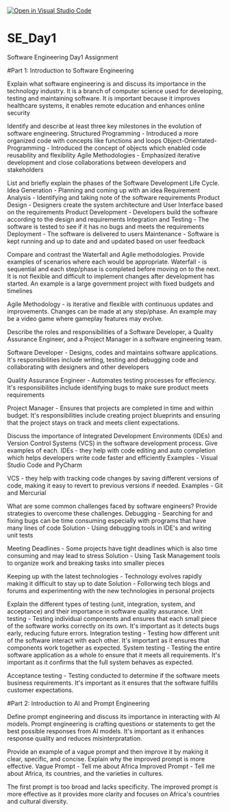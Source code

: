 [![Open in Visual Studio Code](https://classroom.github.com/assets/open-in-vscode-2e0aaae1b6195c2367325f4f02e2d04e9abb55f0b24a779b69b11b9e10269abc.svg)](https://classroom.github.com/online_ide?assignment_repo_id=18367605&assignment_repo_type=AssignmentRepo)
# SE_Day1
Software Engineering Day1 Assignment

#Part 1: Introduction to Software Engineering

Explain what software engineering is and discuss its importance in the technology industry.
It is  a branch of computer science used for developing, testing and maintaining software. It
is important because it improves healthcare systems, it enables remote education and enhances online security

Identify and describe at least three key milestones in the evolution of software engineering.
Structured Programming - Introduced a more organized code with concepts like functions and loops
Object-Orientated-Programming - Introduced the concept of objects which enabled code reusability and flexibility
Agile Methodologies - Emphasized iterative development and close collaborations between developers and
                      stakeholders

List and briefly explain the phases of the Software Development Life Cycle.
Idea Generation - Planning and coming up with an idea
Requirement Analysis - Identifying and taking note of the  software requirements
Product Design - Designers create the system architecture and User Interface based on the requirements
Product Development - Developers build the software according to the design and requirements
Integration and Testing - The software is tested to see if it has no bugs and meets the requirements 
Deployment - The software is delivered to users
Maintenance - Software is kept running and up to date and and updated based on user feedback


Compare and contrast the Waterfall and Agile methodologies. Provide examples of scenarios where each would be appropriate.
Waterfall -  is sequential and each step/phase is completed before moving on to the next. It is not flexible and difficult to implement changes after development has started. An example is a large government project with fixed budgets and timelines

Agile Methodology - is iterative and flexible with continuous updates and improvements. Changes can be made at any step/phase. An example may be a video game where gameplay features may evolve.


Describe the roles and responsibilities of a Software Developer, a Quality Assurance Engineer, and a Project Manager in a software engineering team.

Software Developer - Designs, codes and maintains software applications. It's responsibilities include writing, testing and debugging code and collaborating with designers and other developers

Quality Assurance Engineer - Automates testing processes for effeciency. It's responsibilites include identifying bugs to make sure product meets requirements

Project Manager - Ensures that projects are completed in time and within budget. It's responsibilities include creating project blueprints and ensuring that the project stays on track and meets client expectations.

Discuss the importance of Integrated Development Environments (IDEs) and Version Control Systems (VCS) in the software development process. Give examples of each.
IDEs - they help with code editing and auto completion which helps developers write code faster and efficiently
Examples - Visual Studio Code and PyCharm

VCS - they help with tracking code changes by saving different versions of code, making it easy to revert to previous versions if needed.
Examples - Git and Mercurial

What are some common challenges faced by software engineers? Provide strategies to overcome these challenges.
Debugging -  Searching for and fixing bugs can be time consuming especially with programs that have many lines of code
Solution - Using debugging tools in IDE's and writing unit tests

Meeting Deadlines - Some projects have tight deadlines which is also time consuming and may lead to stress
Solution - Using Task Management tools to organize work and breaking tasks into smaller pieces

Keeping up with the latest technologies - Technology evolves rapidly making it difficult to stay up to date
Solution -  Follorwing tech blogs and forums and experimenting with the new technologies in personal projects

Explain the different types of testing (unit, integration, system, and acceptance) and their importance in software quality assurance.
Unit testing - Testing individual components and ensures that each small piece of the software works correctly on its own.
               It's important as it detects bugs early, reducing future errors.
Integration testing - Testing how different unit of the software interact with each other. It's important as it ensures that 
                      components work together as expected.
System testing - Testing the entire software application as a whole to ensure that it meets all requirements. It's important 
                 as it confirms that the full system behaves as expected.

Acceptance testing - Testing conducted to determine if the software meets business requirements.
                     It's important as it ensures that the software fulfills customer expectations.

#Part 2: Introduction to AI and Prompt Engineering


Define prompt engineering and discuss its importance in interacting with AI models.
Prompt engineering is crafting questions or statements to get the best possible responses from AI models. It's important as it enhances response quality and reduces misinterpratation.


Provide an example of a vague prompt and then improve it by making it clear, specific, and concise. Explain why the improved prompt is more effective.
Vague Prompt - Tell me about Africa
Improved Prompt - Tell me about Africa, its countries, and the varieties in cultures.

The first prompt is too broad and lacks specificity. The improved prompt is more effective as it provides more clarity and focuses on Africa's countries and cultural diversity.

